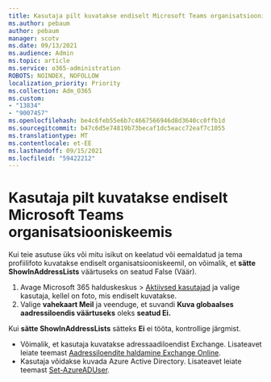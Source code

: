 ```yaml
---
title: Kasutaja pilt kuvatakse endiselt Microsoft Teams organisatsiooniskeemis
ms.author: pebaum
author: pebaum
manager: scotv
ms.date: 09/13/2021
ms.audience: Admin
ms.topic: article
ms.service: o365-administration
ROBOTS: NOINDEX, NOFOLLOW
localization_priority: Priority
ms.collection: Adm_O365
ms.custom:
- "13834"
- "9007457"
ms.openlocfilehash: be4c6feb55e6b7c4667566946d8d3640cc0ffb1d
ms.sourcegitcommit: b47c6d5e74819b73becaf1dc5eacc72eaf7c1055
ms.translationtype: MT
ms.contentlocale: et-EE
ms.lasthandoff: 09/15/2021
ms.locfileid: "59422212"
---
```

# <a name="user-picture-still-appears-in-the-microsoft-teams-organization-chart"></a>Kasutaja pilt kuvatakse endiselt Microsoft Teams organisatsiooniskeemis

Kui teie asutuse üks või mitu isikut on keelatud või eemaldatud ja tema profiilifoto kuvatakse endiselt organisatsiooniskeemil, on võimalik, et **sätte ShowInAddressLists** väärtuseks on seatud False (Väär). 

1. Avage Microsoft 365 halduskeskus > [Aktiivsed kasutajad](https://admin.microsoft.com/Adminportal/Home?source=applauncher#/users) ja valige kasutaja, kellel on foto, mis endiselt kuvatakse. 
1. Valige **vahekaart Meil** ja veenduge, et suvandi **Kuva globaalses aadressiloendis väärtuseks** oleks **seatud Ei.**

Kui **sätte ShowInAddressLists** sätteks **Ei** ei tööta, kontrollige järgmist. 

- Võimalik, et kasutaja kuvatakse adressaadiloendist Exchange. Lisateavet leiate teemast [Aadressiloendite haldamine Exchange Online](https://docs.microsoft.com/exchange/address-books/address-lists/manage-address-lists#use-the-eac-to-hide-recipients-from-address-lists). 
- Kasutaja võidakse kuvada Azure Active Directory. Lisateavet leiate teemast [Set-AzureADUser](https://docs.microsoft.com/powershell/module/azuread/set-azureaduser?view=azureadps-2.0). 